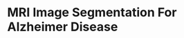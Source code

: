 # MRI Image Segmentation For Alzheimer Disease

<div align="center">
  
<p align="left">
  <img alt="" style="{max-height: 0px}" src=".Lab Report/MRI Image Segmentation for Alzheimer Disease.pdf">
</p>
